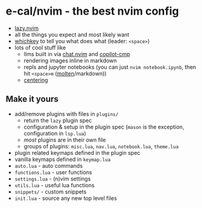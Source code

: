 # e-cal/nvim - the best nvim config

- [lazy.nvim](https://github.com/folke/lazy.nvim)
- all the things you expect and most likely want
- [whichkey](https://github.com/folke/which-key.nvim) to tell you what does what (leader: `<space>`)
- lots of cool stuff like
  - llms built in via [chat.nvim](https://github.com/e-cal/chat.nvim) and [copilot-cmp](https://github.com/zbirenbaum/copilot-cmp)
  - rendering images inline in markdown
  - repls and jupyter notebooks (you can just `nvim notebook.ipynb`, then hit `<space>m` ([molten](https://github.com/benlubas/molten-nvim)/markdown))
  - [centering](https://github.com/shortcuts/no-neck-pain.nvim)

## Make it yours

- add/remove plugins with files in `plugins/`
  - return the `lazy` plugin spec
  - configuration & setup in the plugin spec (`mason` is the exception, configuration in `lsp.lua`)
  - _most_ plugins are in their own file
  - groups of plugins: `misc.lua`, `nav.lua`, `notebook.lua`, `theme.lua`
- plugin related keymaps defined in the plugin spec
- vanilla keymaps defined in `keymap.lua`
- `auto.lua` - auto commands
- `functions.lua` - user functions
- `settings.lua` - (n)vim settings
- `utils.lua` - useful lua functions
- `snippets/` - custom snippets
- `init.lua` - source any new top level files
